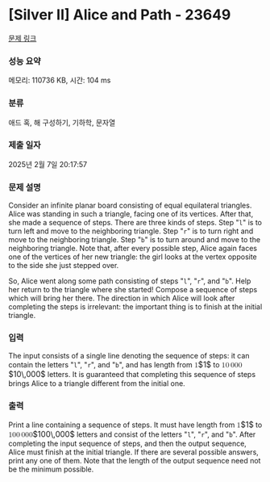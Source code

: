 # [Silver II] Alice and Path - 23649 

[문제 링크](https://www.acmicpc.net/problem/23649) 

### 성능 요약

메모리: 110736 KB, 시간: 104 ms

### 분류

애드 혹, 해 구성하기, 기하학, 문자열

### 제출 일자

2025년 2월 7일 20:17:57

### 문제 설명

<p>Consider an infinite planar board consisting of equal equilateral triangles. Alice was standing in such a triangle, facing one of its vertices. After that, she made a sequence of steps. There are three kinds of steps. Step "<code>l</code>" is to turn left and move to the neighboring triangle. Step "<code>r</code>" is to turn right and move to the neighboring triangle. Step "<code>b</code>" is to turn around and move to the neighboring triangle. Note that, after every possible step, Alice again faces one of the vertices of her new triangle: the girl looks at the vertex opposite to the side she just stepped over.</p>

<p>So, Alice went along some path consisting of steps "<code>l</code>", "<code>r</code>", and "<code>b</code>". Help her return to the triangle where she started! Compose a sequence of steps which will bring her there. The direction in which Alice will look after completing the steps is irrelevant: the important thing is to finish at the initial triangle.</p>

### 입력 

 <p>The input consists of a single line denoting the sequence of steps: it can contain the letters "<code>l</code>", "<code>r</code>", and "<code>b</code>", and has length from <mjx-container class="MathJax" jax="CHTML" style="font-size: 109%; position: relative;"><mjx-math class="MJX-TEX" aria-hidden="true"><mjx-mn class="mjx-n"><mjx-c class="mjx-c31"></mjx-c></mjx-mn></mjx-math><mjx-assistive-mml unselectable="on" display="inline"><math xmlns="http://www.w3.org/1998/Math/MathML"><mn>1</mn></math></mjx-assistive-mml><span aria-hidden="true" class="no-mathjax mjx-copytext">$1$</span></mjx-container> to <mjx-container class="MathJax" jax="CHTML" style="font-size: 109%; position: relative;"><mjx-math class="MJX-TEX" aria-hidden="true"><mjx-mn class="mjx-n"><mjx-c class="mjx-c31"></mjx-c><mjx-c class="mjx-c30"></mjx-c></mjx-mn><mjx-mstyle><mjx-mspace style="width: 0.167em;"></mjx-mspace></mjx-mstyle><mjx-mn class="mjx-n"><mjx-c class="mjx-c30"></mjx-c><mjx-c class="mjx-c30"></mjx-c><mjx-c class="mjx-c30"></mjx-c></mjx-mn></mjx-math><mjx-assistive-mml unselectable="on" display="inline"><math xmlns="http://www.w3.org/1998/Math/MathML"><mn>10</mn><mstyle scriptlevel="0"><mspace width="0.167em"></mspace></mstyle><mn>000</mn></math></mjx-assistive-mml><span aria-hidden="true" class="no-mathjax mjx-copytext">$10\,000$</span></mjx-container> letters. It is guaranteed that completing this sequence of steps brings Alice to a triangle different from the initial one.</p>

### 출력 

 <p>Print a line containing a sequence of steps. It must have length from <mjx-container class="MathJax" jax="CHTML" style="font-size: 109%; position: relative;"><mjx-math class="MJX-TEX" aria-hidden="true"><mjx-mn class="mjx-n"><mjx-c class="mjx-c31"></mjx-c></mjx-mn></mjx-math><mjx-assistive-mml unselectable="on" display="inline"><math xmlns="http://www.w3.org/1998/Math/MathML"><mn>1</mn></math></mjx-assistive-mml><span aria-hidden="true" class="no-mathjax mjx-copytext">$1$</span></mjx-container> to <mjx-container class="MathJax" jax="CHTML" style="font-size: 109%; position: relative;"><mjx-math class="MJX-TEX" aria-hidden="true"><mjx-mn class="mjx-n"><mjx-c class="mjx-c31"></mjx-c><mjx-c class="mjx-c30"></mjx-c><mjx-c class="mjx-c30"></mjx-c></mjx-mn><mjx-mstyle><mjx-mspace style="width: 0.167em;"></mjx-mspace></mjx-mstyle><mjx-mn class="mjx-n"><mjx-c class="mjx-c30"></mjx-c><mjx-c class="mjx-c30"></mjx-c><mjx-c class="mjx-c30"></mjx-c></mjx-mn></mjx-math><mjx-assistive-mml unselectable="on" display="inline"><math xmlns="http://www.w3.org/1998/Math/MathML"><mn>100</mn><mstyle scriptlevel="0"><mspace width="0.167em"></mspace></mstyle><mn>000</mn></math></mjx-assistive-mml><span aria-hidden="true" class="no-mathjax mjx-copytext">$100\,000$</span></mjx-container> letters and consist of the letters "<code>l</code>", "<code>r</code>", and "<code>b</code>". After completing the input sequence of steps, and then the output sequence, Alice must finish at the initial triangle. If there are several possible answers, print any one of them. Note that the length of the output sequence need not be the minimum possible.</p>

